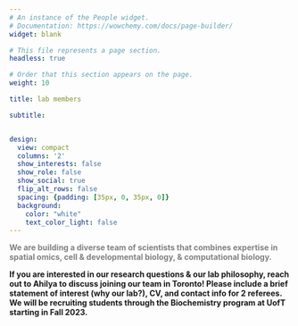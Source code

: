 ```yaml
---
# An instance of the People widget.
# Documentation: https://wowchemy.com/docs/page-builder/
widget: blank

# This file represents a page section.
headless: true

# Order that this section appears on the page.
weight: 10

title: lab members

subtitle:


design:
  view: compact
  columns: '2'
  show_interests: false
  show_role: false
  show_social: true
  flip_alt_rows: false
  spacing: {padding: [35px, 0, 35px, 0]}
  background:
    color: "white"
    text_color_light: false
---
```


<p align="justified" style="color:gray;"><b>We are building a diverse team of scientists that combines expertise in spatial omics, cell & developmental biology, & computational biology. 

If you are interested in our research questions & our lab philosophy, reach out to Ahilya to discuss joining our team in Toronto! Please include a brief statement of interest (why our lab?), CV, and contact info for 2 referees. We will be recruiting students through the Biochemistry program at UofT starting in Fall 2023.</b></p>
